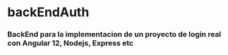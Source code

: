 # backEndAuth

### BackEnd para la implementacion de un proyecto de login real con Angular 12, Nodejs, Express etc 
